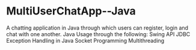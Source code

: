 # MultiUserChatApp--Java

A chatting application in Java through which users can register, login and chat with one another.
Java Usage through the following:
Swing API
JDBC
Exception Handling in Java
Socket Programming
Multithreading
